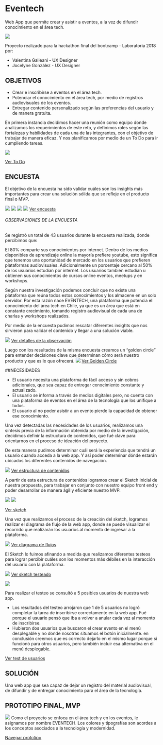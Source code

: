 # Eventech
Web App que permite crear y asistir a eventos, a la vez de difundir conocimiento en el área tech.

![](https://i.imgur.com/hj9ySYl.jpg)

Proyecto realizado para la hackathon final del bootcamp - Laboratoria 2018 por:

- Valentina Galleani - UX Designer
- Jocelyne González - UX Designer

## OBJETIVOS

- Crear e inscribirse a eventos en el área tech.
- Potenciar el conocimiento en el área tech, por medio de registros audiovisuales de los eventos.
- Entregar contenido personalizado según las preferencias del usuario y de manera gratuita.

En primera instancia decidimos hacer una reunión como equipo donde analizamos los requerimientos de este reto, y definimos roles según las fortalezas y habilidades de cada una de las integrantes, con el objetivo de trabajar de manera eficaz. Y nos planificamos por medio de un To Do para ir cumpliendo tareas.

![](https://i.imgur.com/QCswE1P.png)

[Ver To Do](https://drive.google.com/drive/folders/1dp8nrbvlGT4k7xtkvs2wPAOuiylngAB6)

## ENCUESTA

El objetivo de la encuesta ha sido validar cuáles son los insights más importantes para crear una solución sólida que se refleje en el producto final o MVP.

![](https://i.imgur.com/Ckrjt3r.png)
![](https://i.imgur.com/91jYWYh.png)
![](https://i.imgur.com/RsL5KW0.png)
![](https://i.imgur.com/iUY9W7H.png)
[Ver encuesta](https://docs.google.com/forms/d/e/1FAIpQLSdPVBScWy6kLkMwVStGRJlw81bfA9penP1anPO3_RoY8OBY-Q/viewform)

###### OBSERVACIONES DE LA ENCUESTA

Se registró un total de 43 usuarios durante la encuesta realizada, donde percibimos que:

El 80% comparte sus conocimientos por internet. Dentro de los medios disponibles de aprendizaje online la mayoría prefiere youtube, esto significa que tenemos una oportunidad de mercado en los usuarios que prefieren plataformas audiovisuales. Adicionalmente un porcentaje cercano al 50% de los usuarios estudian por internet. Los usuarios también estudian u obtienen sus conocimientos de cursos online eventos, meetups y en workshops.

Según nuestra investigación podemos concluir que no existe una plataforma que reúna todos estos conocimientos y los almacene en un solo servidor. Por esta razón nace EVENTECH, una plataforma que potencia el conocimiento del área tech en Chile, ya que es un área que está en constante crecimiento, tomando registro audiovisual de cada una de charlas y workshops realizados.

Por medio de la encuesta pudimos rescatar diferentes insights que nos sirvieron para validar el contenido y llegar a una solución viable.

![](https://i.imgur.com/yD8wA49.png)
[Ver detalles de la observación](https://drive.google.com/drive/folders/1EPtY8ChBzrmb-oDiI3mBrPGhN9MJI8Dy)

Luego con los resultados de la misma encuesta creamos un “golden circle” para entender decisiones clave que determinan cómo será nuestro producto y que es lo que ofrecerá.
![](https://i.imgur.com/WRcd2Fq.png)
[Ver Golden Circle](https://drive.google.com/drive/folders/16-W6pZEuAysAvC8AswNgUrIZxs-MvkoG)

##NECESIDADES

- El usuario necesita una plataforma de fácil acceso y sin cobros adicionales, que sea capaz de entregar conocimiento constante y actualizado.
- El usuario se informa a través de medios digitales pero, no cuenta con una plataforma de eventos en el área de la tecnología que los unifique a todos.
- El usuario al no poder asistir a un evento pierde la capacidad de obtener ese conocimiento.

Una vez detectadas las necesidades de los usuarios, realizamos una síntesis previa de la información obtenida por medio de la investigación, decidimos definir la estructura de contenidos, que fué clave para orientarnos en el proceso de ideación del proyecto.

De esta manera pudimos determinar cuál será la experiencia que tendrá un usuario cuando acceda a la web app. Y así poder determinar dónde estarán ubicados los diferentes contenidos de navegación.

![](https://i.imgur.com/tszyaoF.png)
[Ver estructura de contenidos](http://)

A partir de esta estructura de contenidos logramos crear el Sketch inicial de nuestra propuesta, para trabajar en conjunto con nuestro equipo front end y poder desarrollar de manera ágil y eficiente nuestro MVP.

![](https://i.imgur.com/FEuFFVY.png)
![](https://i.imgur.com/QomvYk5.png)

[Ver sketch](https://drive.google.com/drive/folders/1uHs2YAc-mBzoDG7TfKZOOr2BhbYRY9Bm)

Una vez que realizamos el proceso de la creación del sketch, logramos realizar el diagrama de flujo de la web app, donde se puede visualizar el recorrido que realizarán los usuarios al momento de ingresar a la plataforma.

![](https://i.imgur.com/BQfW6E3.png)
[Ver diagrama de flujos](https://drive.google.com/drive/folders/16kiPQUgqybKhL-bl8I7DfLekgMR6YHCf)

El Sketch lo fuimos afinando a medida que realizamos diferentes testeos para lograr percibir cuáles son los momentos más débiles en la interacción del usuario con la plataforma.

![](https://i.imgur.com/9f2Z5R9.png)
[Ver sketch testeado](https://marvelapp.com/64bcg0b/screen/40119973)

![](https://i.imgur.com/RpztHlT.png)

Para realizar el testeo se consultó a 5 posibles usuarios de nuestra web app.

- Los resultados del testeo arrojaron que 1 de 5 usuarios no logró completar la tarea de inscribirse correctamente en la web app. Fué porque el usuario pensó que iba a volver a anular cada vez al momento de inscribirse.
- Hubieron dos usuarios que buscaron el crear evento en el menú desplegable y no donde nosotras situamos el botón inicialmente. en conclusión creemos que es correcto dejarlo en el mismo lugar porque si funcionó para otros usuarios, pero también incluir esa alternativa en el menú desplegable.

[Ver test de usuarios](https://drive.google.com/drive/folders/1_de0O1NBzbmBM9Zj01uhS7LuN6Tu6yqR)

## SOLUCIÓN 
Una web app que sea capaz de dejar un registro del material audiovisual, de difundir y de entregar conocimiento para el área de la tecnología.

## PROTOTIPO FINAL, MVP 

![](https://i.imgur.com/bbJGgu8.png)
Como el proyecto se enfoca en el área tech y en los eventos, le asignamos por nombre EVENTECH. Los colores y tipografías son acordes a los conceptos asociados a la tecnología y modernidad.

[Navegar prototipo](https://marvelapp.com/14hc4b76/screen/40075023)
